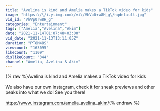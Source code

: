 ```yaml
---
title: "Avelina is kind and Amelia makes a TikTok video for kids"
image: "https:\/\/i.ytimg.com\/vi\/VhVp0rw8H_g\/hqdefault.jpg"
vid_id: "VhVp0rw8H_g"
categories: "Entertainment"
tags: ["Amelia","Avelina","Akim"]
date: "2021-11-14T01:07:48+03:00"
vid_date: "2021-11-13T13:11:05Z"
duration: "PT8M48S"
viewcount: "163095"
likeCount: "1109"
dislikeCount: "344"
channel: "Amelia, Avelina & Akim"
---
```

{% raw %}Avelina is kind and Amelia makes a TikTok video for kids<br /><br />We also have our own instagram, check it for sneak previews and other peaks into what we do! See you there!<br /><br /><a rel="nofollow" target="blank" href="https://www.instagram.com/amelia_avelina_akim/">https://www.instagram.com/amelia_avelina_akim/</a>{% endraw %}
